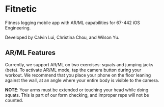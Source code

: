 # Fitnetic
Fitness logging mobile app with AR/ML capabilities for 67-442 iOS Engineering.

Developed by Calvin Lui, Christina Chou, and Wilson Yu.

## AR/ML Features
Currently, we support AR/ML on two exercises: squats and jumping jacks (beta). To activate AR/ML mode, tap the camera button during your workout. We recommend that you place your phone on the floor leaning against the wall, at an angle where your entire body is visible to the camera.

**NOTE**: Your arms must be extended or touching your head while doing squats. This is part of our form checking, and improper reps will not be counted.
